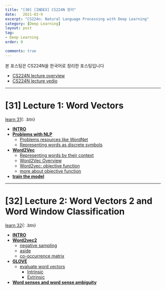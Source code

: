 ```yaml
---
title: "[30] [INDEX] CS224N 정리"
date:   2021-03-9
excerpt: "CS224n: Natural Language Processing with Deep Learning"
category: [Deep Learning]
layout: post
tag:
- Deep Learning
order: 0

comments: true
---
```



본 포스팅은 CS224N을 한국어로 정리한 포스팅입니다   
* [CS224N lecture overview](https://web.stanford.edu/class/cs224n/)     
* [CS224N lecture vedio](https://www.youtube.com/watch?v=rmVRLeJRkl4&list=PLoROMvodv4rOSH4v6133s9LFPRHjEmbmJ)


-----


# [31] Lecture 1: Word Vectors   
  
[learn 31](https://yerimoh.github.io/DLCS31/){: .btn}  
- [**INTRO**](--#intro--)
- [**Problems with NLP**](#--problems-with-nlp--)
  * [Problems resources like WordNet](#problems-resources-like-wordnet)
  * [Representing words as discrete symbols](#representing-words-as-discrete-symbols)
- [**Word2Vec**](#--word2vec--)
  * [Representing words by their context](#representing-words-by-their-context)
  * [Word2Vec Overview](#word2vec-overview)
  * [Word2vec: objective function](#word2vec--objective-function)
  * [more about objective function](#more-about-objective-function)
- [**train the model**](#--train-the-model--)

   


------


# [32] Lecture 2: Word Vectors 2 and Word Window Classification


[learn 32](https://yerimoh.github.io/DLCS32/){: .btn}  
- [**INTRO**](#--intro--)
- [**Word2vec2**](#--word2vec2--)
  * [negative sampling](#negative-sampling)
  * [aside](#aside)
  * [co-occurrence matrix](#co-occurrence-matrix)
- [**GLOVE**](#--glove--)
  * [evaluate word vectors](#evaluate-word-vectors)
    + [Intrinsic](#intrinsic)
    + [Extrinsic](#extrinsic)
- [**Word senses and word sense ambiguity**](#--word-senses-and-word-sense-ambiguity--)


